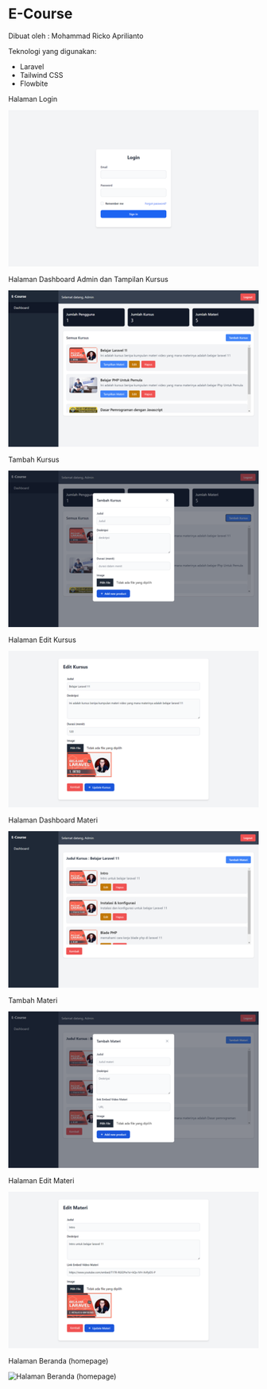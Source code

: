 # E-Course

Dibuat oleh : Mohammad Ricko Aprilianto

Teknologi yang digunakan:
- Laravel
- Tailwind CSS
- Flowbite


Halaman Login

![Halaman login](https://github.com/rickosong/e-course/blob/main/screenshots/halaman-login.png)

Halaman Dashboard Admin dan Tampilan Kursus

![Halaman Dashboard Admin dan Tampilan Kursus](https://github.com/rickosong/e-course/blob/main/screenshots/dashboard.png)

Tambah Kursus

![Modal Tambah Kursus](https://github.com/rickosong/e-course/blob/main/screenshots/modal-tambah-kursus.png)

Halaman Edit Kursus

![Halaman Edit Kursus](https://github.com/rickosong/e-course/blob/main/screenshots/halaman-edit-kursus.png)

Halaman Dashboard Materi

![Halaman Dashboard Materi](https://github.com/rickosong/e-course/blob/main/screenshots/halaman-dashboard-materi.png)

Tambah Materi

![Tambah Materi](https://github.com/rickosong/e-course/blob/main/screenshots/modal-tambah-materi.png)

Halaman Edit Materi

![Halaman Edit Materi](https://github.com/rickosong/e-course/blob/main/screenshots/halaman-edit-materi.png)

Halaman Beranda (homepage)

![Halaman Beranda (homepage)](https://github.com)

